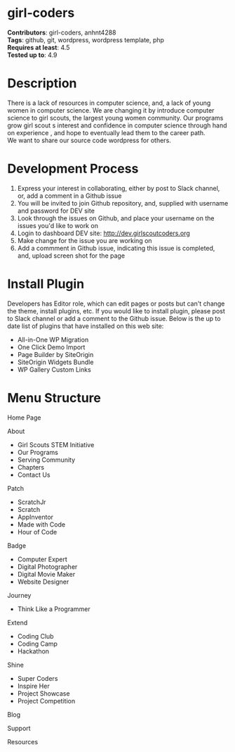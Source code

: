 # girl-coders
<b>Contributors</b>: girl-coders, anhnt4288<br>
<b>Tags</b>: github, git, wordpress, wordpress template, php<br>
<b>Requires at least</b>: 4.5<br>
<b>Tested up to</b>: 4.9<br>
# Description
There is a lack of resources in computer science, and, a lack of young women in computer science. We are changing
it by introduce computer science to girl scouts, the largest young women community. Our programs grow girl
scout s interest and confidence in computer science through hand on experience , and hope to eventually lead
them to the career path. <br>
We want to share our source code wordpress for others.
# Development Process
  1. Express your interest in collaborating, either by post to Slack channel, or, add a comment in a Github issue<br>
  2. You will be invited to join Github repository, and, supplied with username and password for DEV site<br>
  3. Look through the issues on Github, and place your username on the issues you'd like to work on<br>
  4. Login to dashboard DEV site: http://dev.girlscoutcoders.org <br>
  5. Make change for the issue you are working on<br>
  6. Add a commment in Github issue, indicating this issue is completed, and, upload screen shot for the page<br>
# Install Plugin
  Developers has Editor role, which can edit pages or posts but can't change the theme, install plugins, etc. 
  If you would like to install plugin, please post to Slack channel or add a comment to the Github issue.
  Below is the up to date list of plugins that have installed on this web site:
  - All-in-One WP Migration
  - One Click Demo Import
  - Page Builder by SiteOrigin
  - SiteOrigin Widgets Bundle
  - WP Gallery Custom Links  
# Menu Structure
Home Page<br>	

About<br>	
  - Girl Scouts STEM Initiative<br>
  - Our Programs<br>
  - Serving Community<br>
  - Chapters<br>
  - Contact Us<br>

Patch<br>	
  - ScratchJr<br>
  - Scratch<br>
  - AppInventor<br>
  - Made with Code<br>
  - Hour of Code<br>

Badge<br>	
  - Computer Expert<br>
  - Digital Photographer<br>
  - Digital Movie Maker<br>
  - Website Designer<br> 

Journey<br>	
  - Think Like a Programmer<br>

Extend<br>	
  - Coding Club<br>
  - Coding Camp<br>
  - Hackathon<br>

Shine<br>	
  - Super Coders<br>
  - Inspire Her<br>
  - Project Showcase<br>
  - Project Competition<br>

Blog<br>	

Support<br>	

Resources<br>
